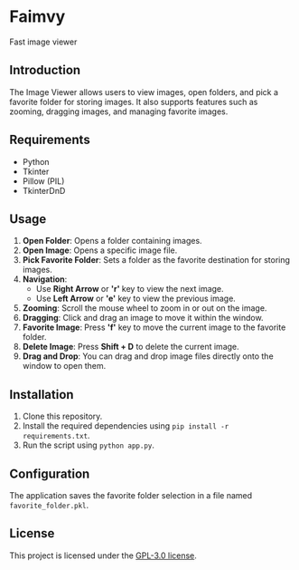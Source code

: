 # Faimvy
Fast image viewer

## Introduction

The Image Viewer allows users to view images, open folders, and pick a favorite folder for storing images. It also supports features such as zooming, dragging images, and managing favorite images.

## Requirements

- Python
- Tkinter
- Pillow (PIL)
- TkinterDnD

## Usage

1. **Open Folder**: Opens a folder containing images.
2. **Open Image**: Opens a specific image file.
3. **Pick Favorite Folder**: Sets a folder as the favorite destination for storing images.
4. **Navigation**:
   - Use **Right Arrow** or **'r'** key to view the next image.
   - Use **Left Arrow** or **'e'** key to view the previous image.
5. **Zooming**: Scroll the mouse wheel to zoom in or out on the image.
6. **Dragging**: Click and drag an image to move it within the window.
7. **Favorite Image**: Press **'f'** key to move the current image to the favorite folder.
8. **Delete Image**: Press **Shift + D** to delete the current image.
9. **Drag and Drop**: You can drag and drop image files directly onto the window to open them.

## Installation

1. Clone this repository.
2. Install the required dependencies using `pip install -r requirements.txt`.
3. Run the script using `python app.py`.

## Configuration

The application saves the favorite folder selection in a file named `favorite_folder.pkl`.

## License

This project is licensed under the [GPL-3.0 license](LICENSE).

